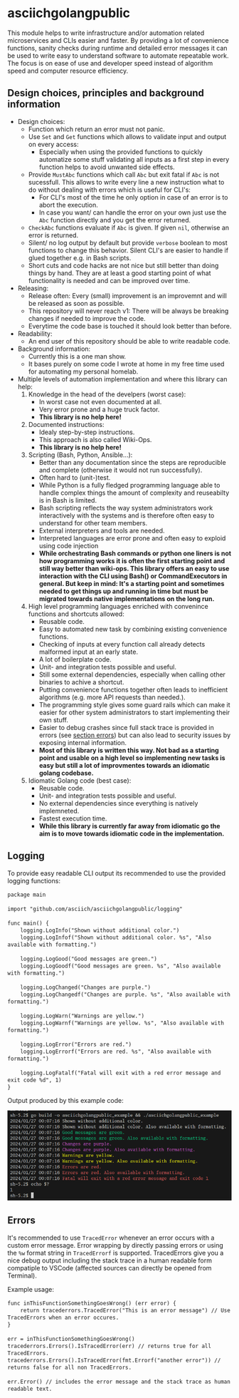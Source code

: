 # asciichgolangpublic

This module helps to write infrastructure and/or automation related microservices and CLIs easier and faster.
By providing a lot of convenience functions, sanity checks during runtime and detailed error messages it can be used to write easy to understand software to automate repeatable work.
The focus is on ease of use and developer speed instead of algorithm speed and computer resource efficiency. 

## Design choices, principles and background information

* Design choices:
	* Function which return an error must not panic.
	* Use `Set` and `Get` functions which allows to validate input and output on every access:
		* Especially when using the provided functions to quickly automatize some stuff validating all inputs as a first step in every function helps to avoid unwanted side effects.
	* Provide `MustAbc` functions which call `Abc` but exit fatal if `Abc` is not sucessfull. This allows to write every line a new instruction what to do without dealing with errors which is useful for CLI's:
		* For CLI's most of the time he only option in case of an error is to abort the execution.
		* In case you want/ can handle the error on your own just use the `Abc` function directly and you get the error returned.
	* `CheckAbc` functions evaluate if `Abc` is given. If given `nil`, otherwise an error is returned.
	* Silent/ no log output by default but provide `verbose` boolean to most functions to change this behavior. Silent CLI's are easier to handle if glued together e.g. in Bash scripts.
	* Short cuts and code hacks are not nice but still better than doing things by hand. They are at least a good starting point of what functionality is needed and can be improved over time.
* Releasing:
	* Release often: Every (small) improvement is an improvemnt and will be released as soon as possible.
	* This repository will never reach v1: There will be always be breaking changes if needed to improve the code.
	* Everytime the code base is touched it should look better than before.
* Readability:
	* An end user of this repository should be able to write readable code.
* Background information:
	* Currently this is a one man show.
	* It bases purely on some code I wrote at home in my free time used for automating my personal homelab.
* Multiple levels of automation implementation and where this library can help:
	1. Knowledge in the head of the develpers (worst case):
		- In worst case not even documented at all.
		- Very error prone and a huge truck factor.
		- **This library is no help here!**
	1. Documented instructions:
		- Idealy step-by-step instructions.
		- This approach is also called Wiki-Ops.
		- **This library is no help here!**
	1. Scripting (Bash, Python, Ansible...):
		- Better than any documentation since the steps are reproducible and complete (otherwise it would not run successfully).
		- Often hard to (unit-)test.
		- While Python is a fully fledged programming language able to handle complex things the amount of complexity and reuseabilty is in Bash is limited.
		- Bash scripting reflects the way system administrators work interactively with the systems and is therefore often easy to understand for other team members.
		- External interpreters and tools are needed.
		- Interpreted languages are error prone and often easy to exploid using code injection
		- **While orchestrating Bash commands or python one liners is not how programming works it is often the first starting point and still way better than wiki-ops. This library offers an easy to use interaction with the CLI using Bash() or CommandExecutors in general. But keep in mind: It's a starting point and sometimes needed to get things up and running in time but must be migrated towards native implementations on the long run.**
	1. High level programming languages enriched with convenince functions and shortcuts allowed:
		- Reusable code.
		- Easy to automated new task by combining existing convenience functions.
		- Checking of inputs at every function call already detects malformed input at an early state.
		- A lot of boilerplate code.
		- Unit- and integration tests possible and useful.
		- Still some external dependencies, especially when calling other binaries to achive a shortcut.
		- Putting convenience functions together often leads to inefficient algorithms (e.g. more API requests than needed.).
		- The programming style gives some guard rails which can make it easier for other system administrators to start implementing their own stuff.
		- Easier to debug crashes since full stack trace is provided in errors (see [section errors](#errors)) but can also lead to security issues by exposing internal information.
		- **Most of this library is written this way. Not bad as a starting point and usable on a high level so implementing new tasks is easy but still a lot of improvmentes towards an idiomatic golang codebase.**
	1. Idiomatic Golang code (best case):
		- Reusable code.
		- Unit- and integration tests possible and useful.
		- No external dependencies since everything is natively implemneted.
		- Fastest execution time.
		- **While this library is currently far away from idiomatic go the aim is to move towards idiomatic code in the implementation.**

## Logging

To provide easy readable CLI output its recommended to use the provided logging functions:

```golang
package main

import "github.com/asciich/asciichgolangpublic/logging"

func main() {
	logging.LogInfo("Shown without additional color.")
	logging.LogInfof("Shown without additional color. %s", "Also available with formatting.")

	logging.LogGood("Good messages are green.")
	logging.LogGoodf("Good messages are green. %s", "Also available with formatting.")

	logging.LogChanged("Changes are purple.")
	logging.LogChangedf("Changes are purple. %s", "Also available with formatting.")

	logging.LogWarn("Warnings are yellow.")
	logging.LogWarnf("Warnings are yellow. %s", "Also available with formatting.")

	logging.LogError("Errors are red.")
	logging.LogErrorf("Errors are red. %s", "Also available with formatting.")

	logging.LogFatalf("Fatal will exit with a red error message and exit code %d", 1)
}
```

Output produced by this example code:

![](docs/log_example.png)

## Errors

It's recommended to use `TracedError` whenever an error occurs with a custom error message.
Error wrapping by directly passing errors or using the `%w` format string in `TracedErrorf` is supported.
TracedErrors give you a nice debug output including the stack trace in a human readable form compatiple to VSCode (affected sources can directly be opened from Terminal).

Example usage:
```golang
func inThisFunctionSomethingGoesWrong() (err error) {
    return tracederrors.TracedError("This is an error message") // Use TracedErrors when an error occures.
}

err = inThisFunctionSomethingGoesWrong()
tracederrors.Errors().IsTracedError(err) // returns true for all TracedErrors.
tracederrors.Errors().IsTracedError(fmt.Errorf("another error")) // returns false for all non TracedErrors.

err.Error() // includes the error message and the stack trace as human readable text.
```
